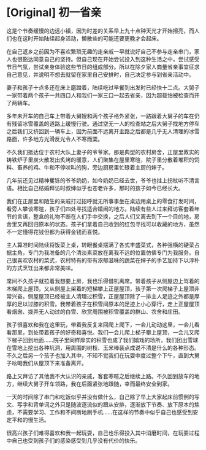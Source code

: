 # [Original] 初一省亲


这是个节奏缓慢的边远小镇，因为时差的关系早上九十点钟天光才开始擦亮，而人们也在这时开始陆续起身活动，懒散些的可能还要更晚才会起床。

在自己返乡之前因为不喜欢繁琐无趣的走亲戚一早就说好自己不参与走亲串门，家人也很豁达同意自己的坚持。但自己现在开始尝试投入到这种生活之中，尝试感受节日气氛，尝试亲身体验这些节日的组成部分。所以在除夕家人商量省亲事宜征求自己意见，并说明不想去就留在家里自己安排时，自己决定参与到省亲活动中。

妻子和孩子十点多还在床上磨蹭着，陆续吃过早餐到出发时已经快十二点。大舅子一家带着两个孩子一共四口人和我们一家三口一起去省亲，因为超载怕被检查而开了两辆车。

多年未开车的自己车上带着大舅嫂和两个孩子格外紧张，一路跟着大舅子的车在仍有残留冰雪覆盖的道路上缓慢行驶。通过空无一人的检查站之后大舅子找地方停车之后我们又挤回到一辆车上，因为前面不远离开主路之后都是几乎无人清理的冰雪路面，许多地方光滑反光令人不寒而栗。

不久我们抵达位于农村大队上妻子的爷爷家。那是典型的农村房舍，正屋里敦实的铸铁炉子里炭火散发出炙烤的暖意，人们聚集在屋里寒暄，院子里分散着堆积的饲料、畜养的鸡、牛和不停吠叫的狗，旁边厨房里忙碌着主厨的婶子。

几年前还见过精神矍铄的爷爷奶奶，如今奶奶已经去世，爷爷也拄上拐杖听不清言语。相比自己结婚拜访时叔婶似乎也苍老许多，那时的孩子如今已经长大。

我们在正屋里和陌生的亲戚打过招呼就无所事事坐在桌边用桌上的零食打发时间，看旁人攀谈寒暄，孩子们四处寻找适合嬉闹的地方。陆续有些人过来拜访客套着年节的言语，整盒的礼物不断在人们手中交换，之后人们又离去到下一个目的地，房舍里又再回归原本的状态。孩子们拿着自己收到的红包寻找可以收藏的地方，虽然不一定懂得花钱但都为获得金钱而喜悦。

主人算准时间陆续将饭菜上桌，转眼餐桌摆满了各式丰盛菜式，各种强横的硬菜占据主角，专门为我准备的几个清淡素菜放在离我不远的位置仿佛专门为我服务。自己很喜欢农村的菜式，农村特有的带有浓郁滋味的蔬菜在婶子的手艺加持下以淳朴的方式烹饪出来都非常美味。

席间不久孩子就拉着我想要上房，我也乐得借机离席。带着孩子从侧屋边上驾着的木梯爬上屋顶，又从侧屋上架着的短梯攀上正屋屋顶，孩子第一次爬梯子上屋顶非常兴奋。侧屋屋顶已经被主人清理过积雪，正屋屋顶除了一排主人足迹之外都是厚厚的足以过膝的积雪。我带着孩子在积雪间原本的足迹上小心穿行，走上正屋屋顶看烟囱、拨弄无人动过的白雪、欣赏周围被积雪覆盖的群山、农舍和庄田。

孩子很喜欢和我在这里玩，带着我反复来回爬上爬下，一会儿动动这里，一会儿看看那里，到处带着孩子的好奇和喜悦。我们一会儿爬上梯子攀上屋顶，一会儿又爬下梯子回到地面……院子里同样厚实的积雪也成了我们嬉戏的场所，我们团出雪球在雪地上挖出各种坑洞，用周围的树枝、玉米棒装点成说不清是什么的各种形态。不久之后另一个孩子也加入其中，不知不觉我们在玩耍中度过整个下午，直到大舅子吆喝我们从屋顶下来准备离开。

路上又拜访了其他我不大认识的亲戚，客套寒暄之后继续上路。不久回到放车的地方，继续大舅子开车领路，我在后面紧张地跟随，幸而最终安全到家。

一天的时间除了串门和吃饭似乎并没有做什么，自己除了早上大家起床前惯例的写文、写字和背单词之外只是随波逐流似的跟从安排，逐渐放下节奏、放下原本的焦虑，不需要学习、工作和不间断地刷手机……在这样的节奏中似乎自己也感受到安定平和的慢生活。

很高兴孩子们难得喜欢和我一起玩耍，自己也乐得投入其中消磨时间，在玩耍过程中自己也受到孩子们的感染感受到几乎没有代价的快乐。
